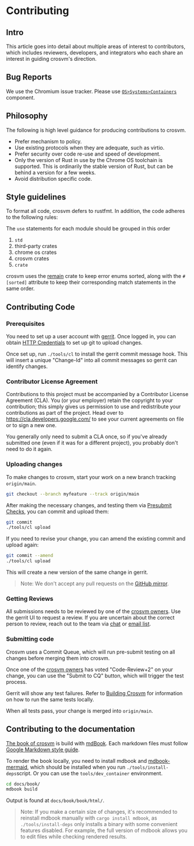 # Contributing

## Intro

This article goes into detail about multiple areas of interest to contributors, which includes
reviewers, developers, and integrators who each share an interest in guiding crosvm's direction.

## Bug Reports

We use the Chromium issue tracker. Please use
[`OS>Systems>Containers`](https://bugs.chromium.org/p/chromium/issues/list?q=component:OS%3ESystems%3EContainers)
component.

## Philosophy

The following is high level guidance for producing contributions to crosvm.

- Prefer mechanism to policy.
- Use existing protocols when they are adequate, such as virtio.
- Prefer security over code re-use and speed of development.
- Only the version of Rust in use by the Chrome OS toolchain is supported. This is ordinarily the
  stable version of Rust, but can be behind a version for a few weeks.
- Avoid distribution specific code.

## Style guidelines

To format all code, crosvm defers to rustfmt. In addition, the code adheres to the following rules:

The `use` statements for each module should be grouped in this order

1. `std`
1. third-party crates
1. chrome os crates
1. crosvm crates
1. `crate`

crosvm uses the [remain](https://github.com/dtolnay/remain) crate to keep error enums sorted, along
with the `#[sorted]` attribute to keep their corresponding match statements in the same order.

## Contributing Code

### Prerequisites

You need to set up a user account with [gerrit](https://chromium-review.googlesource.com/). Once
logged in, you can obtain
[HTTP Credentials](https://chromium-review.googlesource.com/settings/#HTTPCredentials) to set up git
to upload changes.

Once set up, run `./tools/cl` to install the gerrit commit message hook. This will insert a unique
"Change-Id" into all commit messages so gerrit can identify changes.

### Contributor License Agreement

Contributions to this project must be accompanied by a Contributor License Agreement (CLA). You (or
your employer) retain the copyright to your contribution; this simply gives us permission to use and
redistribute your contributions as part of the project. Head over to
<https://cla.developers.google.com/> to see your current agreements on file or to sign a new one.

You generally only need to submit a CLA once, so if you've already submitted one (even if it was for
a different project), you probably don't need to do it again.

### Uploading changes

To make changes to crosvm, start your work on a new branch tracking `origin/main`.

```bash
git checkout --branch myfeature --track origin/main
```

After making the necessary changes, and testing them via
[Presubmit Checks](https://crosvm.dev/book/building_crosvm.html#presubmit-checks), you can commit
and upload them:

```bash
git commit
./tools/cl upload
```

If you need to revise your change, you can amend the existing commit and upload again:

```bash
git commit --amend
./tools/cl upload
```

This will create a new version of the same change in gerrit.

> Note: We don't accept any pull requests on the [GitHub mirror].

### Getting Reviews

All submissions needs to be reviewed by one of the [crosvm owners]. Use the gerrit UI to request a
review. If you are uncertain about the correct person to review, reach out to the team via
[chat](https://matrix.to/#/#crosvm:matrix.org) or
[email list](https://groups.google.com/a/chromium.org/g/crosvm-dev).

### Submitting code

Crosvm uses a Commit Queue, which will run pre-submit testing on all changes before merging them
into crosvm.

Once one of the [crosvm owners] has voted "Code-Review+2" on your change, you can use the "Submit to
CQ" button, which will trigger the test process.

Gerrit will show any test failures. Refer to
[Building Crosvm](https://crosvm.dev/book/building_crosvm.html) for information on how to run the
same tests locally.

When all tests pass, your change is merged into `origin/main`.

## Contributing to the documentation

[The book of crosvm] is build with [mdBook]. Each markdown files must follow
[Google Markdown style guide].

To render the book locally, you need to install mdbook and [mdbook-mermaid], which should be
installed when you run `./tools/install-deps`script. Or you can use the `tools/dev_container`
environment.

```sh
cd docs/book/
mdbook build
```

Output is found at `docs/book/book/html/`.

> Note: If you make a certain size of changes, it's recommended to reinstall mdbook manually with
> `cargo install mdbook`, as `./tools/install-deps` only installs a binary with some convenient
> features disabled. For example, the full version of mdbook allows you to edit files while checking
> rendered results.

[crosvm owners]: https://chromium.googlesource.com/crosvm/crosvm/+/HEAD/OWNERS
[github mirror]: https://github.com/google/crosvm
[google markdown style guide]: https://github.com/google/styleguide/blob/gh-pages/docguide/style.md
[mdbook]: https://rust-lang.github.io/mdBook/
[mdbook-mermaid]: https://github.com/badboy/mdbook-mermaid
[the book of crosvm]: https://crosvm.dev/book/
